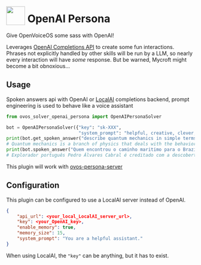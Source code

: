 # <img src='https://raw.githack.com/FortAwesome/Font-Awesome/master/svgs/solid/robot.svg' card_color='#40DBB0' width='50' height='50' style='vertical-align:bottom'/> OpenAI Persona

Give OpenVoiceOS some sass with OpenAI!

Leverages [OpenAI Completions API](https://platform.openai.com/docs/api-reference/completions/create) to create some fun interactions.  Phrases not explicitly handled by other skills will be run by a LLM, so nearly every interaction will have _some_ response.  But be warned, Mycroft might become a bit obnoxious...


## Usage

Spoken answers api with OpenAI or [LocalAI](https://github.com/go-skynet/LocalAI) completions backend, prompt engineering is used to behave like a voice assistant

```python
from ovos_solver_openai_persona import OpenAIPersonaSolver

bot = OpenAIPersonaSolver({"key": "sk-XXX",
                           "system_prompt": "helpful, creative, clever, and very friendly"})
print(bot.get_spoken_answer("describe quantum mechanics in simple terms"))
# Quantum mechanics is a branch of physics that deals with the behavior of particles on a very small scale, such as atoms and subatomic particles. It explores the idea that particles can exist in multiple states at once and that their behavior is not predictable in the traditional sense.
print(bot.spoken_answer("Quem encontrou o caminho maritimo para o Brazil", {"lang": "pt-pt"}))
# Explorador português Pedro Álvares Cabral é creditado com a descoberta do Brasil em 1500

```

This plugin will work with [ovos-persona-server](https://github.com/OpenVoiceOS/ovos-persona-server)

## Configuration

This plugin can be configured to use a LocalAI server instead of OpenAI.

```json
{
    "api_url": <your_local_LocalAI_server_url>,
    "key": <your_OpenAI_key>,
    "enable_memory": true,
    "memory_size": 15,
    "system_prompt": "You are a helpful assistant."
}
```

When using LocalAI, the `"key"` can be anything, but it has to exist.
